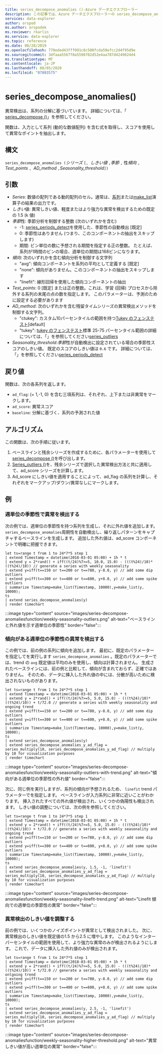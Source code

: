 ```yaml
---
title: series_decompose_anomalies ()-Azure データエクスプローラー
description: この記事では、Azure データエクスプローラーの series_decompose_anomalies () について説明します。
services: data-explorer
author: orspod
ms.author: orspodek
ms.reviewer: rkarlin
ms.service: data-explorer
ms.topic: reference
ms.date: 08/28/2019
ms.openlocfilehash: 770eded43fff091c8c500fcda59efcc2d4f95d9e
ms.sourcegitcommit: 3dfaaa5567f8a5598702d52e4aa787d4249824d4
ms.translationtype: MT
ms.contentlocale: ja-JP
ms.lasthandoff: 08/05/2020
ms.locfileid: "87803575"
---
```

# <a name="series_decompose_anomalies"></a>series_decompose_anomalies()

異常検出は、系列の分解に基づいています。
詳細については、「 [series_decompose ()](series-decomposefunction.md)」を参照してください。

関数は、入力として系列 (動的な数値配列) を含む式を取得し、スコアを使用して異常なポイントを抽出します。

## <a name="syntax"></a>構文

`series_decompose_anomalies (`*シリーズ* `[, `*しきい値* `,`*季節* `,` 性*傾向* `, `*Test_points* `, `*AD_method* `,`*Seasonality_threshold*`])`

## <a name="arguments"></a>引数

* *Series*: 数値の配列である動的配列のセル。通常は、[系列](make-seriesoperator.md)または[make_list](makelist-aggfunction.md)演算子の結果の出力です。
* *しきい*値: 異常しきい値、軽度またはより強力な異常を検出するための既定の 1.5 (k 値)
* *季節*性: 季節分析を制御する整数 (次のいずれかを含む)
    * -1: [series_periods_detect](series-periods-detectfunction.md)を使用した、季節性の自動検出 [既定]
    * 0: 季節性はありません (つまり、このコンポーネントの抽出をスキップします)
    * 期間: ビン単位の数に予想される期間を指定する正の整数。 たとえば、系列が1時間のビンの場合、週単位の期間は168ビンになります。
* *傾向*: 次のいずれかを含む傾向分析を制御する文字列
    * "avg": 傾向コンポーネントを系列の平均として定義する [既定]
    * "none": 傾向がありません。このコンポーネントの抽出をスキップします
    * "linefit": 線形回帰を使用した傾向コンポーネントの抽出
* *Test_points*: 0 [既定] または正の整数。これは、学習 (回帰) プロセスから除外する系列の末尾の点の数を指定します。 このパラメーターは、予測のために設定する必要があります
* *AD_method*: 次のいずれかを含む残留タイムシリーズの異常検出メソッドを制御する文字列。
    * "ctukey": カスタム10パーセンタイルの範囲を持つ[Tukey のフェンステスト](https://en.wikipedia.org/wiki/Outlier#Tukey's_fences)[default]
    * "tukey": [tukey のフェンステスト](https://en.wikipedia.org/wiki/Outlier#Tukey's_fences)標準 25-75 パーセンタイル範囲の詳細については、「」を参照してください[series_outliers](series-outliersfunction.md)
* *Seasonality_threshold*:*季節*性が自動検出に設定されている場合の季節性スコアのしきい値。 既定のスコアのしきい値は `0.6` です。 詳細については、「」を参照してください[series_periods_detect](series-periods-detectfunction.md)

## <a name="returns"></a>戻り値

 関数は、次の各系列を返します。

* `ad_flag`: (+ 1,-1, 0) を含む三項系列は、それぞれ、上下または非異常をマークします。
* `ad_score`: 異常スコア
* `baseline`: 分解に基づく、系列の予測された値

## <a name="the-algorithm"></a>アルゴリズム

この関数は、次の手順に従います。
1. ベースラインと残余シリーズを作成するために、各パラメーターを使用して[series_decompose ()](series-decomposefunction.md)を呼び出します。
1. [Series_outliers ()](series-outliersfunction.md)を、残余シリーズで選択した異常検出方法と共に適用して、ad_score シリーズを計算します。
1. Ad_score にしきい値を適用することによって、ad_flag の系列を計算し、それぞれをマークアップ/ダウン/異常なしにマークします。
 
## <a name="examples"></a>例

### <a name="detect-anomalies-in-weekly-seasonality"></a>週単位の季節性で異常を検出する

次の例では、週単位の季節性を持つ系列を生成し、それに外れ値を追加します。 `series_decompose_anomalies`周期性を自動検出し、繰り返しパターンをキャプチャするベースラインを生成します。 追加した外れ値は、ad_score コンポーネントで明確に把握できます。

<!-- csl: https://help.kusto.windows.net:443/Samples -->
```kusto
let ts=range t from 1 to 24*7*5 step 1 
| extend Timestamp = datetime(2018-03-01 05:00) + 1h * t 
| extend y = 2*rand() + iff((t/24)%7>=5, 10.0, 15.0) - (((t%24)/10)*((t%24)/10)) // generate a series with weekly seasonality
| extend y=iff(t==150 or t==200 or t==780, y-8.0, y) // add some dip outliers
| extend y=iff(t==300 or t==400 or t==600, y+8.0, y) // add some spike outliers
| summarize Timestamp=make_list(Timestamp, 10000),y=make_list(y, 10000);
ts 
| extend series_decompose_anomalies(y)
| render timechart  
```

:::image type="content" source="images/series-decompose-anomaliesfunction/weekly-seasonality-outliers.png" alt-text="ベースラインと外れ値を示す週単位の季節性" border="false":::

### <a name="detect-anomalies-in-weekly-seasonality-with-trend"></a>傾向がある週単位の季節性の異常を検出する

この例では、前の例の系列に傾向を追加します。 最初に、既定のパラメーターを指定してを実行します `series_decompose_anomalies` 。既定のパラメーターでは、trend の `avg` 既定値は平均のみを使用し、傾向は計算されません。 生成されたベースラインには、前の例と比較して、傾向が含まれておらず、正確ではありません。 そのため、データに挿入した外れ値の中には、分散が高いために検出されないものがあります。

<!-- csl: https://help.kusto.windows.net:443/Samples -->
```kusto
let ts=range t from 1 to 24*7*5 step 1 
| extend Timestamp = datetime(2018-03-01 05:00) + 1h * t 
| extend y = 2*rand() + iff((t/24)%7>=5, 5.0, 15.0) - (((t%24)/10)*((t%24)/10)) + t/72.0 // generate a series with weekly seasonality and ongoing trend
| extend y=iff(t==150 or t==200 or t==780, y-8.0, y) // add some dip outliers
| extend y=iff(t==300 or t==400 or t==600, y+8.0, y) // add some spike outliers
| summarize Timestamp=make_list(Timestamp, 10000),y=make_list(y, 10000);
ts 
| extend series_decompose_anomalies(y)
| extend series_decompose_anomalies_y_ad_flag = 
series_multiply(10, series_decompose_anomalies_y_ad_flag) // multiply by 10 for visualization purposes
| render timechart
```

:::image type="content" source="images/series-decompose-anomaliesfunction/weekly-seasonality-outliers-with-trend.png" alt-text="傾向がある週単位の季節性の外れ値" border="false":::

次に、同じ例を実行しますが、系列の傾向が予想されるため、 `linefit` trend パラメーターでを指定します。 ベースラインが入力系列に非常に近いことがわかります。 挿入されたすべての外れ値が検出され、いくつかの偽陽性も検出されます。 しきい値の調整については、次の例を参照してください。

<!-- csl: https://help.kusto.windows.net:443/Samples -->
```kusto
let ts=range t from 1 to 24*7*5 step 1 
| extend Timestamp = datetime(2018-03-01 05:00) + 1h * t 
| extend y = 2*rand() + iff((t/24)%7>=5, 5.0, 15.0) - (((t%24)/10)*((t%24)/10)) + t/72.0 // generate a series with weekly seasonality and ongoing trend
| extend y=iff(t==150 or t==200 or t==780, y-8.0, y) // add some dip outliers
| extend y=iff(t==300 or t==400 or t==600, y+8.0, y) // add some spike outliers
| summarize Timestamp=make_list(Timestamp, 10000),y=make_list(y, 10000);
ts 
| extend series_decompose_anomalies(y, 1.5, -1, 'linefit')
| extend series_decompose_anomalies_y_ad_flag = 
series_multiply(10, series_decompose_anomalies_y_ad_flag) // multiply by 10 for visualization purposes
| render timechart  
```

:::image type="content" source="images/series-decompose-anomaliesfunction/weekly-seasonality-linefit-trend.png" alt-text="Linefit 傾向での週単位の季節性の異常" border="false":::

### <a name="tweak-the-anomaly-detection-threshold"></a>異常検出のしきい値を調整する

前の例では、いくつかのノイズポイントが異常として検出されました。 次に、異常検出のしきい値を既定値の1.5 から2.5 に増やします。 このようなインターパーセンタイルの範囲を使用して、より強力な異常のみが検出されるようにします。 これで、データに挿入した外れ値のみが検出されます。

<!-- csl: https://help.kusto.windows.net:443/Samples -->
```kusto
let ts=range t from 1 to 24*7*5 step 1 
| extend Timestamp = datetime(2018-03-01 05:00) + 1h * t 
| extend y = 2*rand() + iff((t/24)%7>=5, 5.0, 15.0) - (((t%24)/10)*((t%24)/10)) + t/72.0 // generate a series with weekly seasonality and onlgoing trend
| extend y=iff(t==150 or t==200 or t==780, y-8.0, y) // add some dip outliers
| extend y=iff(t==300 or t==400 or t==600, y+8.0, y) // add some spike outliers
| summarize Timestamp=make_list(Timestamp, 10000),y=make_list(y, 10000);
ts 
| extend series_decompose_anomalies(y, 2.5, -1, 'linefit')
| extend series_decompose_anomalies_y_ad_flag = 
series_multiply(10, series_decompose_anomalies_y_ad_flag) // multiply by 10 for visualization purposes
| render timechart  
```

:::image type="content" source="images/series-decompose-anomaliesfunction/weekly-seasonality-higher-threshold.png" alt-text="異常しきい値が高い週単位の異常" border="false":::
